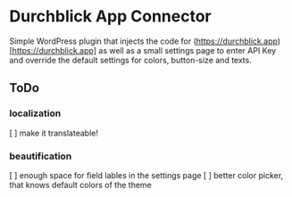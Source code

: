 # Durchblick App Connector
Simple WordPress plugin that injects the code for (https://durchblick.app)[https://durchblick.app] as well as a small settings page to enter API Key and override the default settings for colors, button-size and texts.
## ToDo
### localization 
[ ] make it translateable!
### beautification
[ ] enough space for field lables in the settings page
[ ] better color picker, that knows default colors of the theme
